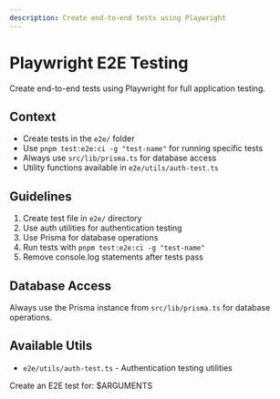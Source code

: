 ```yaml
---
description: Create end-to-end tests using Playwright
---
```


# Playwright E2E Testing

Create end-to-end tests using Playwright for full application testing.

## Context

- Create tests in the `e2e/` folder
- Use `pnpm test:e2e:ci -g "test-name"` for running specific tests
- Always use `src/lib/prisma.ts` for database access
- Utility functions available in `e2e/utils/auth-test.ts`

## Guidelines

1. Create test file in `e2e/` directory
2. Use auth utilities for authentication testing
3. Use Prisma for database operations
4. Run tests with `pnpm test:e2e:ci -g "test-name"`
5. Remove console.log statements after tests pass

## Database Access

Always use the Prisma instance from `src/lib/prisma.ts` for database operations.

## Available Utils

- `e2e/utils/auth-test.ts` - Authentication testing utilities

Create an E2E test for: $ARGUMENTS
